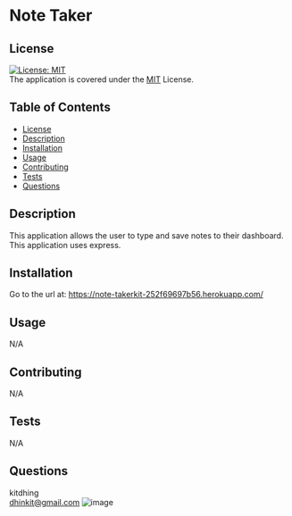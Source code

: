 # Note Taker

## License 
[![License: MIT](https://img.shields.io/badge/License-MIT-yellow.svg)](https://opensource.org/licenses/MIT)\
The application is covered under the [MIT](https://github.com/kitdhing/readme-generator/blob/main/LICENSE) License. 



## Table of Contents
- [License](#license)
- [Description](#description)
- [Installation](#installation)
- [Usage](#usage)
- [Contributing](#contributing)
- [Tests](#tests)
- [Questions](#questions)


## Description
This application allows the user to type and save notes to their dashboard. This application uses express.

## Installation
Go to the url at: https://note-takerkit-252f69697b56.herokuapp.com/

## Usage
N/A

## Contributing
N/A

## Tests
N/A

## Questions
kitdhing\
dhinkit@gmail.com
![image](https://github.com/kitdhing/noteTaker/assets/106041120/8fc00feb-672e-486b-b3c4-17945758fbc4)
